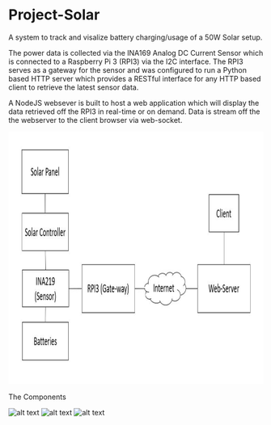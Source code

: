 # Project-Solar
A system to track and visalize battery charging/usage of a 50W Solar setup. 

The power data is collected via the INA169 Analog DC Current Sensor which is connected to a Raspberry Pi 3 (RPI3) via the I2C interface. The RPI3 serves as a gateway for the sensor and was configured to run a Python based HTTP server which provides a RESTful interface for any HTTP based client to retrieve the latest sensor data.

A NodeJS websever is built to host a web application which will display the data retrieved off the RPI3 in real-time or on demand. Data is stream off the the webserver to the client browser via web-socket.


<img src="https://raw.githubusercontent.com/laiqinghui/Project-Solar/master/media/Block.JPG" alt="alt text" width="100%" height="500">



The Components

<img src="https://raw.githubusercontent.com/laiqinghui/Project-Solar/master/media/Overall.jpg" alt="alt text" width="600" height="450"> 
 
<img src="https://raw.githubusercontent.com/laiqinghui/Project-Solar/master/media/rpi.jpg" alt="alt text" width="600" height="450">

<img src="https://raw.githubusercontent.com/laiqinghui/Project-Solar/master/media/mppt.jpg" alt="alt text" width="600" height="450">



 
